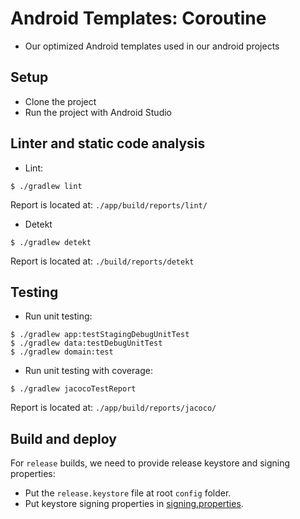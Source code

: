 # Android Templates: Coroutine

- Our optimized Android templates used in our android projects

## Setup

- Clone the project
- Run the project with Android Studio

## Linter and static code analysis

- Lint:

```
$ ./gradlew lint
```

Report is located at: `./app/build/reports/lint/`

- Detekt

```
$ ./gradlew detekt
```

Report is located at: `./build/reports/detekt`

## Testing

- Run unit testing:

```
$ ./gradlew app:testStagingDebugUnitTest
$ ./gradlew data:testDebugUnitTest
$ ./gradlew domain:test
```

- Run unit testing with coverage:

```
$ ./gradlew jacocoTestReport
```

Report is located at: `./app/build/reports/jacoco/`

## Build and deploy

For `release` builds, we need to provide release keystore and signing properties:

- Put the `release.keystore` file at root `config` folder.
- Put keystore signing properties in [signing.properties](https://github.com/nimblehq/android-templates/blob/develop/NimbleLeeAssignment/signing.properties).
